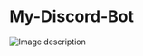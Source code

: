 # My-Discord-Bot
![Image description](https://i.ibb.co/tsz5Hyq/Whats-App-Image-2019-08-11-at-3-45-21-AM.jpg)

